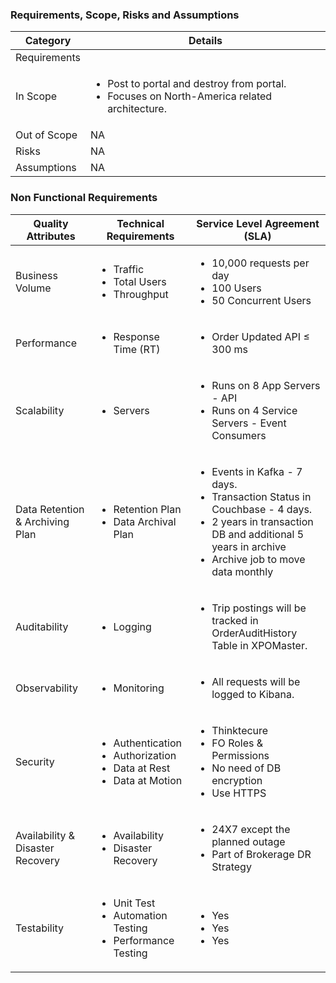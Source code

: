 ### Requirements, Scope, Risks and Assumptions

| Category | Details |
| ----------- | ---------- |
| Requirements | |
| In Scope | <ul><li> Post to portal and destroy from portal.</li><li> Focuses on North-America related architecture.</li></ul> |
| Out of Scope | NA |
| Risks | NA |
| Assumptions | NA |


### Non Functional Requirements

| Quality Attributes | Technical Requirements | Service Level Agreement (SLA) |
| ----------- | ---------- | ---------- |
| Business Volume | <ul><li>Traffic </li><li>Total Users </li><li>Throughput </li></ul> | <ul><li> 10,000 requests per day</li><li>100 Users </li><li>50 Concurrent Users</li></ul> |
| Performance | <ul><li>Response Time (RT) </li></ul> | <ul><li>Order Updated API ≤ 300 ms</li></ul> |
| Scalability | <ul><li>Servers </li></ul> | <ul><li>Runs on 8 App Servers - API</li><li>Runs on 4 Service Servers - Event Consumers </li></ul> |
| Data Retention & Archiving Plan | <ul><li>Retention Plan </li> <li>Data Archival Plan </li></ul> | <ul><li>Events in Kafka  - 7 days.</li><li>Transaction Status in Couchbase - 4 days.</li><li>2 years in transaction DB and additional 5 years in archive</li><li>Archive job to move data monthly</li></ul> |
| Auditability | <ul><li>Logging </li></ul> | <ul><li>Trip postings will be tracked in OrderAuditHistory Table in XPOMaster.</li></ul> |
| Observability | <ul><li>Monitoring </li></ul> | <ul><li>All requests will be logged to Kibana.</li></ul> |
| Security | <ul><li>Authentication</li><li>Authorization</li><li>Data at Rest</li><li>Data at Motion</li></ul> | <ul><li>Thinktecure</li><li>FO Roles & Permissions</li><li>No need of DB encryption</li><li>Use HTTPS</li></ul> |
| Availability & Disaster Recovery | <ul><li>Availability </li><li>Disaster Recovery </li></ul> | <ul><li>24X7 except the planned outage</li><li>Part of Brokerage DR Strategy</li></ul>  |
| Testability | <ul><li>Unit Test </li><li>Automation Testing </li><li>Performance Testing </li></ul> | <ul><li>Yes</li><li>Yes</li><li>Yes</li></ul> |
